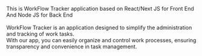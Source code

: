 This is WorkFlow Tracker application based on React/Next JS for Front End <br>
And Node JS for Back End <br>
<br>
WorkFlow Tracker is an application designed to simplify the administration and tracking of work tasks. <br>
With our app, you can easily organize and control work processes, ensuring transparency and convenience in task management.